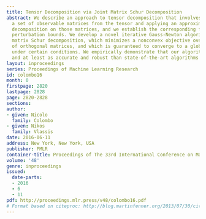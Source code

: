 ```yaml
---
title: Tensor Decomposition via Joint Matrix Schur Decomposition
abstract: We describe an approach to tensor decomposition that involves extracting
  a set of observable matrices from the tensor and applying an approximate joint Schur
  decomposition on those matrices, and we establish the corresponding first-order
  perturbation bounds. We develop a novel iterative Gauss-Newton algorithm for joint
  matrix Schur decomposition, which minimizes a nonconvex objective over the manifold
  of orthogonal matrices, and which is guaranteed to converge to a global optimum
  under certain conditions. We empirically demonstrate that our algorithm is faster
  and at least as accurate and robust than state-of-the-art algorithms for this problem.
layout: inproceedings
series: Proceedings of Machine Learning Research
id: colombo16
month: 0
firstpage: 2820
lastpage: 2828
page: 2820-2828
sections: 
author:
- given: Nicolo
  family: Colombo
- given: Nikos
  family: Vlassis
date: 2016-06-11
address: New York, New York, USA
publisher: PMLR
container-title: Proceedings of The 33rd International Conference on Machine Learning
volume: '48'
genre: inproceedings
issued:
  date-parts:
  - 2016
  - 6
  - 11
pdf: http://proceedings.mlr.press/v48/colombo16.pdf
# Format based on citeproc: http://blog.martinfenner.org/2013/07/30/citeproc-yaml-for-bibliographies/
---
```

